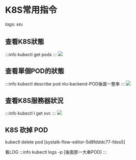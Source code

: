 # K8S常用指令
###### tags: `k8s`

## 查看K8S狀態
:::info
kubectl get pods
:::
![](https://i.imgur.com/6p88Tfk.jpg)

## 查看單個POD的狀態
:::info
kubectl describe pod nlu-backend-POD後面一整串
:::
![](https://i.imgur.com/uBEGown.jpg)



## 查看K8S服務器狀況
:::info
kubectl l get svc
:::
![](https://i.imgur.com/xXc9r2k.jpg)


## K8S 砍掉 POD
kubectl delete pod [systalk-flow-editor-5d8fdddc77-fdxs5]

看LOG
:::info
kubectl logs -p [後面那一大串POD]
:::

